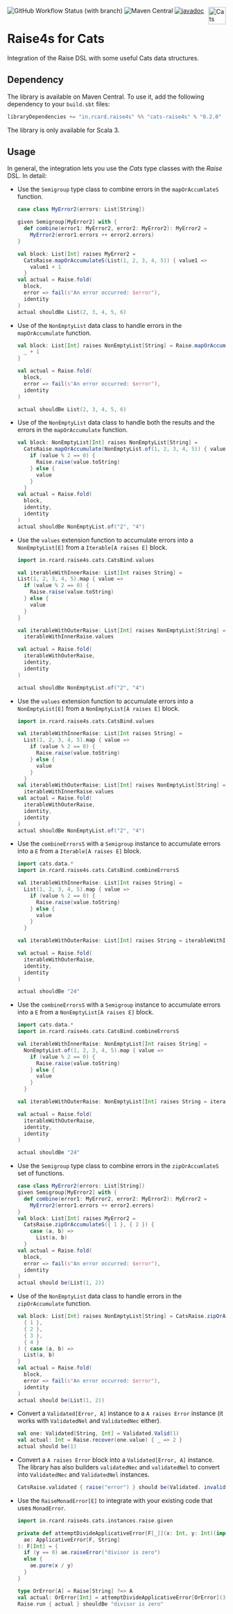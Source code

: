 ![GitHub Workflow Status (with branch)](https://img.shields.io/github/actions/workflow/status/rcardin/raise4s/scala.yml?branch=main)
![Maven Central](https://img.shields.io/maven-central/v/in.rcard.raise4s/cats-raise4s_3)
[![javadoc](https://javadoc.io/badge2/in.rcard.raise4s/cats-raise4s_3/javadoc.svg)](https://javadoc.io/doc/in.rcard.raise4s/cats-raise4s_3)
<a href="https://typelevel.org/cats/"><img src="https://typelevel.org/cats/img/cats-badge.svg" height="40px" align="right" alt="Cats friendly" /></a>
<br/>

# Raise4s for Cats

Integration of the Raise DSL with some useful Cats data structures.

## Dependency

The library is available on Maven Central. To use it, add the following dependency to your `build.sbt` files:

```sbt
libraryDependencies += "in.rcard.raise4s" %% "cats-raise4s" % "0.2.0"
```

The library is only available for Scala 3.

## Usage

In general, the integration lets you use the _Cats_ type classes with the _Raise_ DSL. In detail:

- Use the `Semigroup` type class to combine errors in the `mapOrAccumlateS` function.

  ```scala 3
  case class MyError2(errors: List[String])
  
  given Semigroup[MyError2] with {
    def combine(error1: MyError2, error2: MyError2): MyError2 =
      MyError2(error1.errors ++ error2.errors)
  }
  
  val block: List[Int] raises MyError2 =
    CatsRaise.mapOrAccumulateS(List(1, 2, 3, 4, 5)) { value1 =>
      value1 + 1
    }
  val actual = Raise.fold(
    block,
    error => fail(s"An error occurred: $error"),
    identity
  )
  actual shouldBe List(2, 3, 4, 5, 6)
  ```

- Use of the `NonEmptyList` data class to handle errors in the `mapOrAccumulate` function.

  ```scala 3
  val block: List[Int] raises NonEmptyList[String] = Raise.mapOrAccumulate(List(1, 2, 3, 4, 5)) {
    _ + 1
  }
  
  val actual = Raise.fold(
    block,
    error => fail(s"An error occurred: $error"),
    identity
  )
  
  actual shouldBe List(2, 3, 4, 5, 6)
  ```

- Use of the `NonEmptyList` data class to handle both the results and the errors in the `mapOrAccumulate` function.

  ```scala 3
  val block: NonEmptyList[Int] raises NonEmptyList[String] =
    CatsRaise.mapOrAccumulate(NonEmptyList.of(1, 2, 3, 4, 5)) { value =>
      if (value % 2 == 0) {
        Raise.raise(value.toString)
      } else {
        value
      }
    }
  val actual = Raise.fold(
    block,
    identity,
    identity
  )
  actual shouldBe NonEmptyList.of("2", "4")
  ```

- Use the `values` extension function to accumulate errors into a `NonEmptyList[E]` from a `Iterable[A raises E]` block.

  ```scala 3
  import in.rcard.raise4s.cats.CatsBind.values
  
  val iterableWithInnerRaise: List[Int raises String] =
  List(1, 2, 3, 4, 5).map { value =>
    if (value % 2 == 0) {
      Raise.raise(value.toString)
    } else {
      value
    }
  }
  
  val iterableWithOuterRaise: List[Int] raises NonEmptyList[String] = 
    iterableWithInnerRaise.values
  
  val actual = Raise.fold(
    iterableWithOuterRaise,
    identity,
    identity
  )
  
  actual shouldBe NonEmptyList.of("2", "4")
  ```

- Use the `values` extension function to accumulate errors into a `NonEmptyList[E]` from a `NonEmptyList[A raises E]` block.

  ```scala 3
  import in.rcard.raise4s.cats.CatsBind.values
  
  val iterableWithInnerRaise: List[Int raises String] =
    List(1, 2, 3, 4, 5).map { value =>
      if (value % 2 == 0) {
        Raise.raise(value.toString)
      } else {
        value
      }
    }
  val iterableWithOuterRaise: List[Int] raises NonEmptyList[String] =
    iterableWithInnerRaise.values
  val actual = Raise.fold(
    iterableWithOuterRaise,
    identity,
    identity
  )
  actual shouldBe NonEmptyList.of("2", "4")
  ```

- Use the `combineErrorsS` with a `Semigroup` instance to accumulate errors into a `E` from a `Iterable[A raises E]` block.

  ```scala 3
  import cats.data.*
  import in.rcard.raise4s.cats.CatsBind.combineErrorsS

  val iterableWithInnerRaise: List[Int raises String] =
    List(1, 2, 3, 4, 5).map { value =>
      if (value % 2 == 0) {
        Raise.raise(value.toString)
      } else {
        value
      }
    }

  val iterableWithOuterRaise: List[Int] raises String = iterableWithInnerRaise.combineErrorsS
  
  val actual = Raise.fold(
    iterableWithOuterRaise,
    identity,
    identity
  )
  
  actual shouldBe "24"
  ```

- Use the `combineErrorsS` with a `Semigroup` instance to accumulate errors into a `E` from a `NonEmptyList[A raises E]` block.

  ```scala 3
  import cats.data.*
  import in.rcard.raise4s.cats.CatsBind.combineErrorsS

  val iterableWithInnerRaise: NonEmptyList[Int raises String] =
    NonEmptyList.of(1, 2, 3, 4, 5).map { value =>
      if (value % 2 == 0) {
        Raise.raise(value.toString)
      } else {
        value
      }
    }

  val iterableWithOuterRaise: NonEmptyList[Int] raises String = iterableWithInnerRaise.combineErrorsS
  
  val actual = Raise.fold(
    iterableWithOuterRaise,
    identity,
    identity
  )
  
  actual shouldBe "24"
  ```

- Use the `Semigroup` type class to combine errors in the `zipOrAccumlateS` set of functions.

  ```scala 3
  case class MyError2(errors: List[String])
  given Semigroup[MyError2] with {
    def combine(error1: MyError2, error2: MyError2): MyError2 =
      MyError2(error1.errors ++ error2.errors)
  }
  val block: List[Int] raises MyError2 =
    CatsRaise.zipOrAccumulateS({ 1 }, { 2 }) {
      case (a, b) =>
        List(a, b)
    }
  val actual = Raise.fold(
    block,
    error => fail(s"An error occurred: $error"),
    identity
  )
  actual should be(List(1, 2))
  ```

- Use of the `NonEmptyList` data class to handle errors in the `zipOrAccumulate` function.

  ```scala 3
  val block: List[Int] raises NonEmptyList[String] = CatsRaise.zipOrAccumulate(
    { 1 },
    { 2 },
    { 3 },
    { 4 }
  ) { case (a, b) =>
    List(a, b)
  }
  val actual = Raise.fold(
    block,
    error => fail(s"An error occurred: $error"),
    identity
  )
  actual should be(List(1, 2))
  ```

- Convert a `Validated[Error, A]` instance to a `A raises Error` instance (it works with `ValidatedNel` and `ValidatedNec` either).

  ```scala 3
  val one: Validated[String, Int] = Validated.Valid(1)
  val actual: Int = Raise.recover(one.value) { _ => 2 }
  actual should be(1)
  ```

- Convert a `A raises Error` block into a `Validated[Error, A]` instance. The library has also builders `validatedNec` and `validatedNel` to convert into `ValidatedNec` and `ValidatedNel` instances.

  ```scala 3
  CatsRaise.validated { raise("error") } should be(Validated. invalid("error"))
  ```
  
- Use the `RaiseMonadError[E]` to integrate with your existing code that uses `MonadError`.

  ```scala 3
  import in.rcard.raise4s.cats.instances.raise.given
  
  private def attemptDivideApplicativeError[F[_]](x: Int, y: Int)(implicit
    ae: ApplicativeError[F, String]
  ): F[Int] = {
    if (y == 0) ae.raiseError("divisor is zero")
    else {
      ae.pure(x / y)
    }
  }
  
  type OrError[A] = Raise[String] ?=> A
  val actual: OrError[Int] = attemptDivideApplicativeError[OrError](30, 0)
  Raise.run { actual } shouldBe "divisor is zero"
```